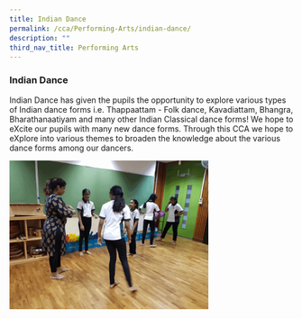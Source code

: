 ```yaml
---
title: Indian Dance
permalink: /cca/Performing-Arts/indian-dance/
description: ""
third_nav_title: Performing Arts
---
```

### Indian Dance

Indian Dance has given the pupils the opportunity to explore various types of Indian dance forms i.e. Thappaattam - Folk dance, Kavadiattam, Bhangra, Bharathanaatiyam and many other Indian Classical dance forms! We hope to eXcite our pupils with many new dance forms. Through this CCA we hope to eXplore into various themes to broaden the knowledge about the various dance forms among our dancers.

<img src="/images/ind.gif" style="width:70%">